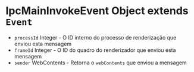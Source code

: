 # IpcMainInvokeEvent Object extends `Event`

* `processId` Integer - O ID interno do processo de renderização que enviou esta mensagem
* `frameId` Integer - O ID do quadro do renderizador que enviou esta mensagem
* `sender` WebContents - Retorna o `webContents` que enviou a mensagem

